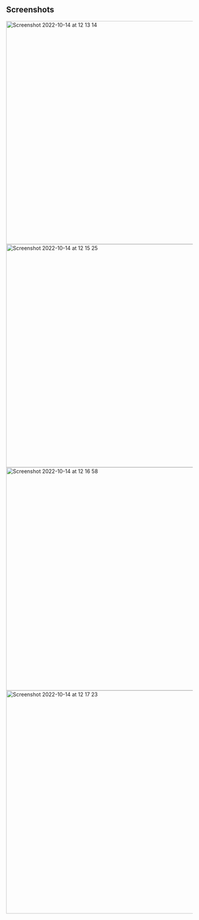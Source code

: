 Screenshots
---------------------

<img width="600" alt="Screenshot 2022-10-14 at 12 13 14" src="https://user-images.githubusercontent.com/88784785/195810992-a92f9c19-ebd2-4b84-a0c6-15a755d35058.png">
<img width="600" alt="Screenshot 2022-10-14 at 12 15 25" src="https://user-images.githubusercontent.com/88784785/195811000-a2d31be3-b926-4ab8-875b-57778aa72364.png">
<img width="600" alt="Screenshot 2022-10-14 at 12 16 58" src="https://user-images.githubusercontent.com/88784785/195811226-ee3bd175-d1b9-43dc-ad3d-54e1c884028e.png">
<img width="600" alt="Screenshot 2022-10-14 at 12 17 23" src="https://user-images.githubusercontent.com/88784785/195811472-37ed46e4-3c9d-49b6-a8e0-8f48dd3bfa87.png">

